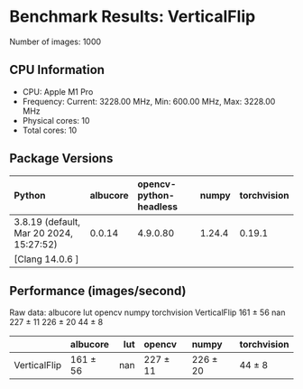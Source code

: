 # Benchmark Results: VerticalFlip

Number of images: 1000

## CPU Information

- CPU: Apple M1 Pro
- Frequency: Current: 3228.00 MHz, Min: 600.00 MHz, Max: 3228.00 MHz
- Physical cores: 10
- Total cores: 10

## Package Versions

| Python                                   | albucore   | opencv-python-headless   | numpy   | torchvision   |
|:-----------------------------------------|:-----------|:-------------------------|:--------|:--------------|
| 3.8.19 (default, Mar 20 2024, 15:27:52)  | 0.0.14     | 4.9.0.80                 | 1.24.4  | 0.19.1        |
| [Clang 14.0.6 ]                          |            |                          |         |               |

## Performance (images/second)

Raw data:
              albucore  lut    opencv     numpy torchvision
VerticalFlip  161 ± 56  nan  227 ± 11  226 ± 20      44 ± 8

|              | albucore   |   lut | opencv   | numpy    | torchvision   |
|:-------------|:-----------|------:|:---------|:---------|:--------------|
| VerticalFlip | 161 ± 56   |   nan | 227 ± 11 | 226 ± 20 | 44 ± 8        |
